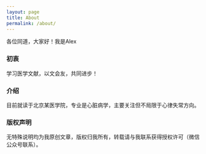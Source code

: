 ```yaml
---
layout: page
title: About
permalink: /about/
---
```


各位同道，大家好！我是Alex

### 初衷

学习医学文献，以文会友，共同进步！

### 介绍

目前就读于北京某医学院，专业是心脏病学，主要关注但不局限于心律失常方向。

### 版权声明

无特殊说明均为我原创文章，版权归我所有，转载请与我联系获得授权许可（微信公众号联系）。

